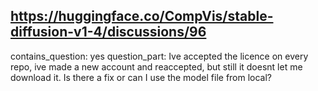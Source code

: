 ## https://huggingface.co/CompVis/stable-diffusion-v1-4/discussions/96

contains_question: yes
question_part: Ive accepted the licence on every repo, ive made a new account and reaccepted, but still it doesnt let me download it. Is there a fix or can I use the model file from local?